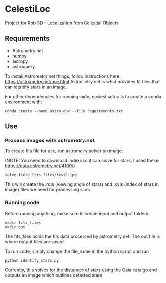 # CelestiLoc
Project for Rob 3D - Localization from Celestial Objects

## Requirements
- Astrometry.net
- numpy
- astropy
- astroquery

To install Astrometry.net things, follow Instructions here: https://astrometry.net/use.html
Astrometry.net is what provides fit files that can identify stars in an image.


For other dependencies for running code, easiest setup is to create a conda environment with:
```
conda create --name astro_env --file requirements.txt
```

## Use

### Process images with astrometry.net

To create fits file for use, run astrometry solver on image:

(NOTE: You need to download indexs so it can solve for stars. I used these: https://data.astrometry.net/4100/)

```
solve-field fits_files/test2.jpg
```

This will create the .rdls (viewing angle of stars) and .xyls (index of stars in image) files we need for processing stars.

### Running code

Before running anything, make sure to create input and output folders
```
mkdir fits_files
mkdir out
```
The fits_files holds the fits data processed by astrometry.net. The out file is where output files are saved.

To run code, simply change the file_name in the python script and run
```
python identify_stars.py
```

Currently, this solves for the distances of stars using the Gaia catalgo and outputs an image which outlines detected stars